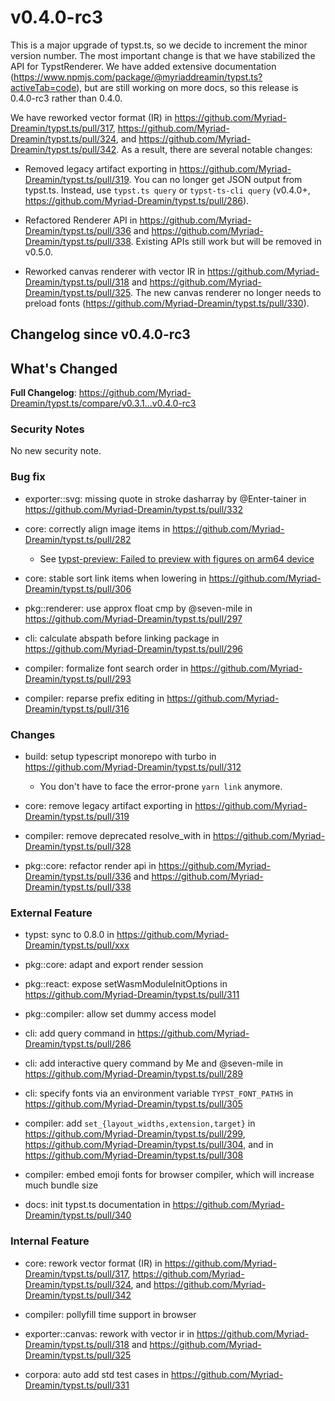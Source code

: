 # v0.4.0-rc3

This is a major upgrade of typst.ts, so we decide to increment the minor version number. The most important change is that we have stabilized the API for TypstRenderer. We have added extensive documentation (https://www.npmjs.com/package/@myriaddreamin/typst.ts?activeTab=code), but are still working on more docs, so this release is 0.4.0-rc3 rather than 0.4.0.

We have reworked vector format (IR) in
https://github.com/Myriad-Dreamin/typst.ts/pull/317, https://github.com/Myriad-Dreamin/typst.ts/pull/324, and
https://github.com/Myriad-Dreamin/typst.ts/pull/342. As a result, there are several notable changes:

- Removed legacy artifact exporting in https://github.com/Myriad-Dreamin/typst.ts/pull/319. You can no longer get JSON output from typst.ts. Instead, use `typst.ts query` or `typst-ts-cli query` (v0.4.0+, https://github.com/Myriad-Dreamin/typst.ts/pull/286).

- Refactored Renderer API in https://github.com/Myriad-Dreamin/typst.ts/pull/336 and https://github.com/Myriad-Dreamin/typst.ts/pull/338. Existing APIs still work but will be removed in v0.5.0.

- Reworked canvas renderer with vector IR in https://github.com/Myriad-Dreamin/typst.ts/pull/318 and https://github.com/Myriad-Dreamin/typst.ts/pull/325. The new canvas renderer no longer needs to preload fonts (https://github.com/Myriad-Dreamin/typst.ts/pull/330).

## Changelog since v0.4.0-rc3

## What's Changed

**Full Changelog**: https://github.com/Myriad-Dreamin/typst.ts/compare/v0.3.1...v0.4.0-rc3

### Security Notes

No new security note.

### Bug fix

- exporter::svg: missing quote in stroke dasharray by @Enter-tainer in https://github.com/Myriad-Dreamin/typst.ts/pull/332

- core: correctly align image items in
  https://github.com/Myriad-Dreamin/typst.ts/pull/282

  - See [typst-preview: Failed to preview with figures on arm64 device](https://github.com/Enter-tainer/typst-preview/issues/77)

- core: stable sort link items when lowering in https://github.com/Myriad-Dreamin/typst.ts/pull/306

- pkg::renderer: use approx float cmp by @seven-mile in https://github.com/Myriad-Dreamin/typst.ts/pull/297

- cli: calculate abspath before linking package in https://github.com/Myriad-Dreamin/typst.ts/pull/296

- compiler: formalize font search order in https://github.com/Myriad-Dreamin/typst.ts/pull/293

- compiler: reparse prefix editing in https://github.com/Myriad-Dreamin/typst.ts/pull/316

### Changes

- build: setup typescript monorepo with turbo in https://github.com/Myriad-Dreamin/typst.ts/pull/312

  - You don't have to face the error-prone `yarn link` anymore.

- core: remove legacy artifact exporting in
  https://github.com/Myriad-Dreamin/typst.ts/pull/319

- compiler: remove deprecated resolve_with in
  https://github.com/Myriad-Dreamin/typst.ts/pull/328

- pkg::core: refactor render api in https://github.com/Myriad-Dreamin/typst.ts/pull/336 and https://github.com/Myriad-Dreamin/typst.ts/pull/338

### External Feature

- typst: sync to 0.8.0 in https://github.com/Myriad-Dreamin/typst.ts/pull/xxx

- pkg::core: adapt and export render session

- pkg::react: expose setWasmModuleInitOptions in https://github.com/Myriad-Dreamin/typst.ts/pull/311

- pkg::compiler: allow set dummy access model

- cli: add query command in https://github.com/Myriad-Dreamin/typst.ts/pull/286

- cli: add interactive query command by Me and @seven-mile in https://github.com/Myriad-Dreamin/typst.ts/pull/289

- cli: specify fonts via an environment variable `TYPST_FONT_PATHS` in https://github.com/Myriad-Dreamin/typst.ts/pull/305

- compiler: add `set_{layout_widths,extension,target}` in
  https://github.com/Myriad-Dreamin/typst.ts/pull/299,
  https://github.com/Myriad-Dreamin/typst.ts/pull/304, and in
  https://github.com/Myriad-Dreamin/typst.ts/pull/308

- compiler: embed emoji fonts for browser compiler, which will increase much bundle size

- docs: init typst.ts documentation in https://github.com/Myriad-Dreamin/typst.ts/pull/340

### Internal Feature

- core: rework vector format (IR) in
  https://github.com/Myriad-Dreamin/typst.ts/pull/317, https://github.com/Myriad-Dreamin/typst.ts/pull/324, and
  https://github.com/Myriad-Dreamin/typst.ts/pull/342

- compiler: pollyfill time support in browser

- exporter::canvas: rework with vector ir in https://github.com/Myriad-Dreamin/typst.ts/pull/318 and https://github.com/Myriad-Dreamin/typst.ts/pull/325

- corpora: auto add std test cases in https://github.com/Myriad-Dreamin/typst.ts/pull/331
